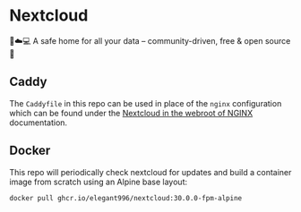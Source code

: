 # Nextcloud
 📱☁️💻 A safe home for all your data – community-driven, free & open source 👏

Caddy
-----------------------------------------------
The `Caddyfile` in this repo can be used in place of the `nginx` configuration which can be found under the [Nextcloud in the webroot of NGINX](https://docs.nextcloud.com/server/latest/admin_manual/installation/nginx.html#nextcloud-in-the-webroot-of-nginx) documentation.

Docker
-----------------------------------------------
This repo will periodically check nextcloud for updates and build a container image from scratch using an Alpine base layout:

```
docker pull ghcr.io/elegant996/nextcloud:30.0.0-fpm-alpine
```
